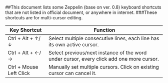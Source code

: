 ##This document lists some Zeppelin (base on ver. 0.8) keyboard shortcuts that are not listed in official document, or anywhere in internet. 
###These shortcuts are for multi-cursor editing.

|Key Shortcut| Function|
|-----------|-------------|
|Ctrl + Alt + &#8593;/&#8595;| Select multiple consecutive lines, each line has its own active cursor.|
|Ctrl + Alt + &#8592;/&#8594;| Select previous/next instance of the word under cursor, every click add one more cursor.|
|Ctrl + Mouse Left Click| Manually set multiple cursors. Click on existing cursor can cancel it.|
